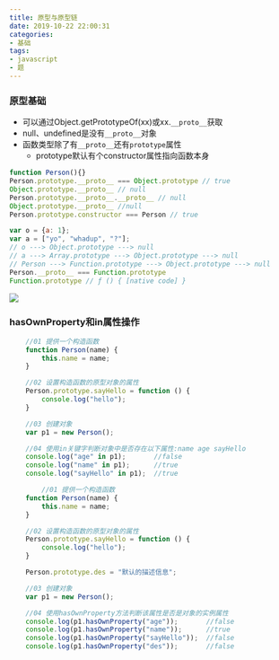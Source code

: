```yaml
---
title: 原型与原型链
date: 2019-10-22 22:00:31
categories:
- 基础
tags:
- javascript
- 题
---
```

### 原型基础
+ 可以通过Object.getPrototypeOf(xx)或xx.`__proto__`获取
+ null、undefined是没有`__proto__`对象
+ 函数类型除了有`__proto__`还有`prototype`属性
    + prototype默认有个constructor属性指向函数本身

```javascript
function Person(){}
Person.prototype.__proto__ === Object.prototype // true
Object.prototype.__proto__ // null
Person.prototype.__proto__.__proto__ // null 
Object.prototype.__proto__ //null
Person.prototype.constructor === Person // true

var o = {a: 1};
var a = ["yo", "whadup", "?"];
// o ---> Object.prototype ---> null
// a ---> Array.prototype ---> Object.prototype ---> null
// Person ---> Function.prototype ---> Object.prototype ---> null
Person.__proto__ === Function.prototype
Function.prototype // ƒ () { [native code] }
```
<!-- more -->
![](/assets/blogImg/prototype_min.png)

### hasOwnProperty和in属性操作
```javascript
    //01 提供一个构造函数
    function Person(name) {
        this.name = name;
    }

    //02 设置构造函数的原型对象的属性
    Person.prototype.sayHello = function () {
        console.log("hello");
    }

    //03 创建对象
    var p1 = new Person();

    //04 使用in关键字判断对象中是否存在以下属性:name age sayHello
    console.log("age" in p1);       //false
    console.log("name" in p1);      //true
    console.log("sayHello" in p1);  //true

        //01 提供一个构造函数
    function Person(name) {
        this.name = name;
    }

    //02 设置构造函数的原型对象的属性
    Person.prototype.sayHello = function () {
        console.log("hello");
    }

    Person.prototype.des = "默认的描述信息";

    //03 创建对象
    var p1 = new Person();

    //04 使用hasOwnProperty方法判断该属性是否是对象的实例属性
    console.log(p1.hasOwnProperty("age"));       //false
    console.log(p1.hasOwnProperty("name"));      //true
    console.log(p1.hasOwnProperty("sayHello"));  //false
    console.log(p1.hasOwnProperty("des"));       //false
```